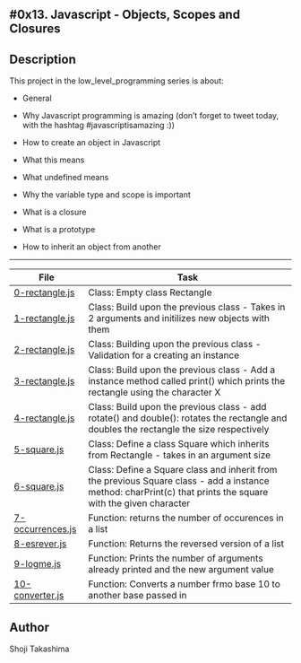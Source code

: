 #0x13. Javascript - Objects, Scopes and Closures
---
## Description

This project in the low_level_programming series is about:

* General

* Why Javascript programming is amazing (don’t forget to tweet today, with the hashtag #javascriptisamazing :))

* How to create an object in Javascript

* What this means

* What undefined means

* Why the variable type and scope is important

* What is a closure

* What is a prototype

* How to inherit an object from another

---
File|Task
---|---
[0-rectangle.js](./0-rectangle.js) | Class: Empty class Rectangle
[1-rectangle.js](./1-rectangle.js) | Class: Build upon the previous class - Takes in 2 arguments and initilizes new objects with them
[2-rectangle.js](./2-rectangle.js) | Class: Building upon the previous class - Validation for a creating an instance
[3-rectangle.js](./3-rectangle.js) | Class: Build upon the previous class - Add a instance method called print() which prints the rectangle using the character X
[4-rectangle.js](./4-rectangle.js) | Class: Build upon the previous class - add rotate() and double(): rotates the rectangle and doubles the rectangle the size respectively
[5-square.js](./5-square.js) | Class: Define a class Square which inherits from Rectangle - takes in an argument size
[6-square.js](./6-square.js) | Class: Define a Square class and inherit from the previous Square class - add a instance method: charPrint(c) that prints the square with the given character
[7-occurrences.js](./7-occurrences.js) | Function: returns the number of occurences in a list
[8-esrever.js](./8-esrever.js) | Function: Returns the reversed version of a list
[9-logme.js](./9-logme.js) | Function: Prints the number of arguments already printed and the new argument value
[10-converter.js](./10-converter.js) | Function: Converts a number frmo base 10 to another base passed in

## Author
 Shoji Takashima
